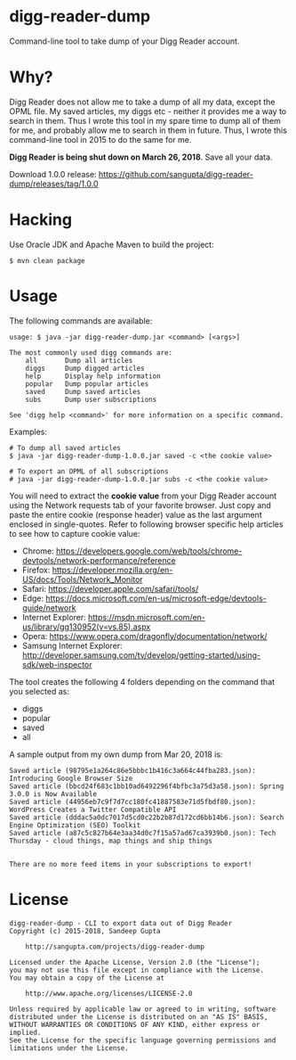 # digg-reader-dump

Command-line tool to take dump of your Digg Reader account. 

# Why?

Digg Reader does not allow me to take a dump of all my data, except the OPML file. My saved
articles, my diggs etc - neither it provides me a way to search in them. Thus I wrote this
tool in my spare time to dump all of them for me, and probably allow me to search in them
in future. Thus, I wrote this command-line tool in 2015 to do the same for me.

**Digg Reader is being shut down on March 26, 2018**. Save all your data.

Download 1.0.0 release: https://github.com/sangupta/digg-reader-dump/releases/tag/1.0.0


# Hacking

Use Oracle JDK and Apache Maven to build the project:

```
$ mvn clean package
```

# Usage

The following commands are available:

```
usage: $ java -jar digg-reader-dump.jar <command> [<args>]

The most commonly used digg commands are:
    all       Dump all articles
    diggs     Dump digged articles
    help      Display help information
    popular   Dump popular articles
    saved     Dump saved articles
    subs      Dump user subscriptions

See 'digg help <command>' for more information on a specific command.
```

Examples:

```
# To dump all saved articles
$ java -jar digg-reader-dump-1.0.0.jar saved -c <the cookie value>

# To export an OPML of all subscriptions
# java -jar digg-reader-dump-1.0.0.jar subs -c <the cookie value>
```
You will need to extract the **cookie value** from your Digg Reader account using the Network
requests tab of your favorite browser. Just copy and paste the entire cookie (response header)
value as the last argument enclosed in single-quotes. Refer to following browser specific help
articles to see how to capture cookie value:

* Chrome: https://developers.google.com/web/tools/chrome-devtools/network-performance/reference
* Firefox: https://developer.mozilla.org/en-US/docs/Tools/Network_Monitor
* Safari: https://developer.apple.com/safari/tools/
* Edge: https://docs.microsoft.com/en-us/microsoft-edge/devtools-guide/network
* Internet Explorer: https://msdn.microsoft.com/en-us/library/gg130952(v=vs.85).aspx
* Opera: https://www.opera.com/dragonfly/documentation/network/
* Samsung Internet Explorer: http://developer.samsung.com/tv/develop/getting-started/using-sdk/web-inspector

The tool creates the following 4 folders depending on the command that you
selected as:

* diggs
* popular
* saved
* all

A sample output from my own dump from Mar 20, 2018 is:

```
Saved article (98795e1a264c86e5bbbc1b416c3a664c44fba283.json): Introducing Google Browser Size
Saved article (bbcd24f683c1bb10ad6492296f4bfbc3a75d3a58.json): Spring 3.0.0 is Now Available
Saved article (44956eb7c9f7d7cc180fc41887583e71d5fbdf80.json): WordPress Creates a Twitter Compatible API
Saved article (dddac5a0dc7017d5cd0c22b2b87d172cd6bb14b6.json): Search Engine Optimization (SEO) Toolkit
Saved article (a87c5c827b64e3aa34d0c7f15a57ad67ca3939b0.json): Tech Thursday - cloud things, map things and ship things


There are no more feed items in your subscriptions to export!
```

# License

```
digg-reader-dump - CLI to export data out of Digg Reader
Copyright (c) 2015-2018, Sandeep Gupta

    http://sangupta.com/projects/digg-reader-dump

Licensed under the Apache License, Version 2.0 (the "License");
you may not use this file except in compliance with the License.
You may obtain a copy of the License at

    http://www.apache.org/licenses/LICENSE-2.0

Unless required by applicable law or agreed to in writing, software
distributed under the License is distributed on an "AS IS" BASIS,
WITHOUT WARRANTIES OR CONDITIONS OF ANY KIND, either express or implied.
See the License for the specific language governing permissions and
limitations under the License.
```
